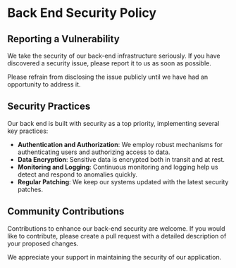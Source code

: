 
# Back End Security Policy

## Reporting a Vulnerability

We take the security of our back-end infrastructure seriously. If you have discovered a security issue, please report it to us as soon as possible.


Please refrain from disclosing the issue publicly until we have had an opportunity to address it.

## Security Practices

Our back end is built with security as a top priority, implementing several key practices:

- **Authentication and Authorization**: We employ robust mechanisms for authenticating users and authorizing access to data.
- **Data Encryption**: Sensitive data is encrypted both in transit and at rest.
- **Monitoring and Logging**: Continuous monitoring and logging help us detect and respond to anomalies quickly.
- **Regular Patching**: We keep our systems updated with the latest security patches.

## Community Contributions

Contributions to enhance our back-end security are welcome. If you would like to contribute, please create a pull request with a detailed description of your proposed changes.

We appreciate your support in maintaining the security of our application.
